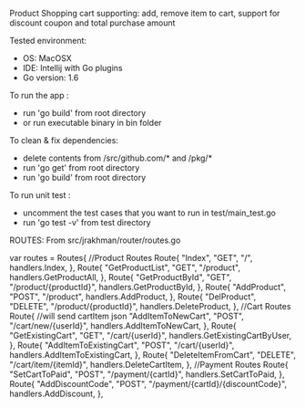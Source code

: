 Product Shopping cart supporting: add, remove item to cart, support for discount coupon and total purchase amount

Tested environment:
- OS: MacOSX
- IDE: Intellij with Go plugins
- Go version: 1.6

To run the app : 
- run 'go build' from root directory 
- or run executable binary in bin folder

To clean & fix dependencies:
- delete contents from /src/github.com/* and /pkg/*
- run 'go get' from root directory
- run 'go build' from root directory

To run unit test : 
- uncomment the test cases that you want to run in test/main_test.go
- run 'go test -v' from test directory

ROUTES:
From src/jrakhman/router/routes.go

var routes = Routes{
	//Product Routes
	Route{
		"Index",
		"GET",
		"/",
		handlers.Index,
	},
	Route{
		"GetProductList",
		"GET",
		"/product",
		handlers.GetProductAll,
	},
	Route{
		"GetProductById",
		"GET",
		"/product/{productId}",
		handlers.GetProductById,
	},
	Route{
		"AddProduct",
		"POST",
		"/product",
		handlers.AddProduct,
	},
	Route{
		"DelProduct",
		"DELETE",
		"/product/{productId}",
		handlers.DeleteProduct,
	},
	//Cart Routes
	Route{	//will send cartItem json
		"AddItemToNewCart",
		"POST",
		"/cart/new/{userId}",
		handlers.AddItemToNewCart,
	},
	Route{
		"GetExistingCart",
		"GET",
		"/cart/{userId}",
		handlers.GetExistingCartByUser,
	},
	Route{
		"AddItemToExistingCart",
		"POST",
		"/cart/{userId}",
		handlers.AddItemToExistingCart,
	},
	Route{
		"DeleteItemFromCart",
		"DELETE",
		"/cart/item/{itemId}",
		handlers.DeleteCartItem,
	},
	//Payment Routes
	Route{
		"SetCartToPaid",
		"POST",
		"/payment/{cartId}",
		handlers.SetCartToPaid,
	},
	Route{
		"AddDiscountCode",
		"POST",
		"/payment/{cartId}/{discountCode}",
		handlers.AddDiscount,
	},
